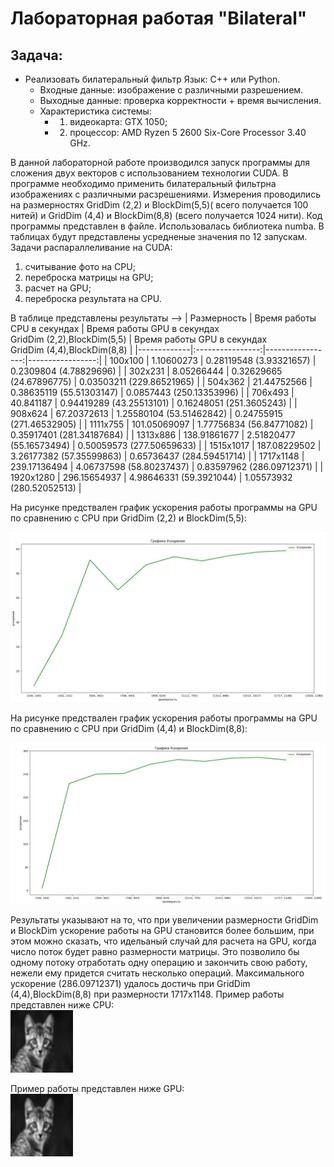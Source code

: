
# Лабораторная работая  "Bilateral"
## Задача: 
- Реализовать билатеральный фильтр Язык: C++ или Python.<br />
    - Входные данные: изображение с различными разрешением.<br />
    - Выходные данные: проверка корректности  + время вычисления.
    - Характеристика системы: 
        - 1. видеокарта: GTX 1050;
        - 2. процессор: AMD Ryzen 5 2600 Six-Core Processor 3.40 GHz. 

В данной лабораторной работе производился запуск программы для сложения двух векторов с использованием технологии CUDA. В программе необходимо применить билатеральный фильтрна изображениях с различными расзрешениями. Измерения проводились на размерностях GridDim (2,2) и BlockDim(5,5)( всего получается 100 нитей) и  GridDim (4,4) и BlockDim(8,8) (всего получается 1024 нити). Код программы представлен в файле. Использовалась библиотека numba.  В таблицах будут представлены усредненые значения по 12 запускам.<br />
Задачи распараллеливание на CUDA:
1. считывание фото на CPU;
2. переброска матрицы на GPU;
3. расчет на GPU;
4. переброска результата на CPU.   

В таблице представлены результаты -->
| Размерность | Время работы CPU в секундах | Время работы GPU в секундах <br /> GridDim (2,2),BlockDim(5,5) | Время работы GPU в секундах <br /> GridDim (4,4),BlockDim(8,8) |
|-------------|:----------------:|-----------------:|-----------------:|
| 100x100   | 1.10600273     | 0.28119548 (3.93321657)  | 0.2309804  (4.78829696)   |
| 302x231   | 8.05266444     | 0.32629665 (24.67896775) | 0.03503211 (229.86521965) |
| 504x362   | 21.44752566    | 0.38635119 (55.51303147) | 0.0857443  (250.13353996) |
| 706x493   | 40.841187      | 0.94419289 (43.25513101) | 0.16248051 (251.3605243)  |
| 908x624   | 67.20372613    | 1.25580104 (53.51462842) | 0.24755915 (271.46532905) |
| 1111x755  | 101.05069097	 | 1.77756834 (56.84771082) | 0.35917401 (281.34187684) |
| 1313x886  | 138.91861677	 | 2.51820477 (55.16573494) | 0.50059573 (277.50659633) |
| 1515x1017 | 187.08229502	 | 3.26177382 (57.35599863) | 0.65736437 (284.59451714) |
| 1717x1148 | 239.17136494	 | 4.06737598 (58.80237437) | 0.83597962 (286.09712371) |
| 1920x1280 | 296.15654937	 | 4.98646331 (59.3921044)  | 1.05573932 (280.52052513) |





На рисунке предствален график ускорения работы  программы на GPU по сравнению с CPU  при GridDim (2,2) и BlockDim(5,5): 

![График](https://github.com/BandooSs/my_HPC-Samara/blob/main/LR_Bilateral/result/2x2.jpg)

На рисунке предствален график ускорения работы  программы на GPU по сравнению с CPU  при GridDim (4,4) и BlockDim(8,8): 

![График](https://github.com/BandooSs/my_HPC-Samara/blob/main/LR_Bilateral/result/4x4.jpg)



Результаты указывают на то, что при увеличении размерности GridDim и BlockDim  ускорение работы на GPU становится более большим, при этом можно сказать, что идельаный случай для расчета на GPU, когда число поток будет равно размерности матрицы. Это позволило бы одному потоку отработать одну операцию и закончить свою работу, нежели ему придется считать несколько операций. Максимального ускорение (286.09712371) удалось достичь при  GridDim (4,4),BlockDim(8,8) при размерности 1717x1148. 
Пример работы представлен ниже CPU: <br />
![Рисунок](https://github.com/BandooSs/my_HPC-Samara/blob/main/LR_Bilateral/CPU_100x100.bmp)


Пример работы представлен ниже GPU: <br />
![Рисунок](https://github.com/BandooSs/my_HPC-Samara/blob/main/LR_Bilateral/GPU_100x100.bmp)
